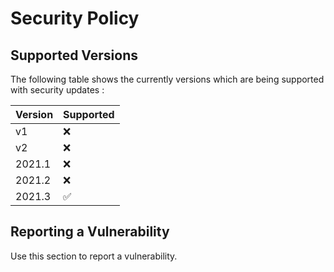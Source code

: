 # Security Policy

## Supported Versions

The following table shows the currently versions which are being supported with security updates :

| Version | Supported          |
| ------- | ------------------ |
| v1      | :x:                |
| v2      | :x:                |
| 2021.1  | :x:                |
| 2021.2  | :x:                |
| 2021.3  | :white_check_mark: |

## Reporting a Vulnerability

Use this section to report a vulnerability.
